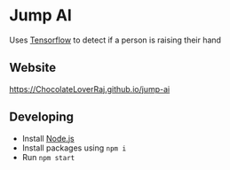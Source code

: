 # Jump AI
Uses [Tensorflow](https://github.com/tensorflow/tfjs-models/tree/master/pose-detection#pose-detection) to detect if a person is raising their hand

## Website
https://ChocolateLoverRaj.github.io/jump-ai

## Developing
- Install [Node.js](https://nodejs.org)
- Install packages using `npm i`
- Run `npm start`
